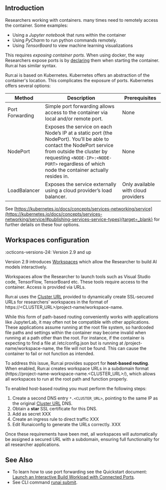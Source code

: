 ## Introduction

Researchers working with containers. many times need to remotely access the container. Some examples:

*   Using a _Jupyter_ _notebook_ that runs within the container
*   Using _PyCharm_ to run python commands remotely.
*   Using _TensorBoard_ to view machine learning visualizations

This requires _exposing container ports_. When using docker, the way Researchers expose ports is by <a href="https://docs.docker.com/engine/reference/commandline/run/" target="_self">declaring</a> them when starting the container. Run:ai has similar syntax.

Run:ai is based on Kubernetes. Kubernetes offers an abstraction of the container's location. This complicates the exposure of ports. Kubernetes offers several options:

| Method | Description | Prerequisites |
|--------|-------------|---------------|
| Port Forwarding | Simple port forwarding allows access to the container via local and/or remote port. | None |
| NodePort | Exposes the service on each Node’s IP at a static port (the NodePort). You’ll be able to contact the NodePort service from outside the cluster by requesting `<NODE-IP>:<NODE-PORT>` regardless of which node the container actually resides in. | None |  
| LoadBalancer | Exposes the service externally using a cloud provider’s load balancer. | Only available with cloud providers | 


See [https://kubernetes.io/docs/concepts/services-networking/service](https://kubernetes.io/docs/concepts/services-networking/service/#publishing-services-service-types){target=_blank} for further details on these four options.



## Workspaces configuration

:octicons-versions-24: Version 2.9 and up 

Version 2.9 introduces [Workspaces](../../../Researcher/user-interface/workspaces/overview.md) which allow the Researcher to  build AI models interactively. 

Workspaces allow the Researcher to launch tools such as Visual Studio code, TensorFlow, TensorBoard etc. These tools require access to the container. Access is provided via URLs. 

Run:ai uses the [Cluster URL](../cluster-setup/cluster-prerequisites.md#cluster-url) provided to dynamically create SSL-secured URLs for researchers’ workspaces in the format of https://<CLUSTER_URL>/project-name/workspace-name.

While this form of path-based routing conveniently works with applications like JupyterLab, it may often not be compatible with other applications. These applications assume running at the root file system, so hardcoded file paths and settings within the container may become invalid when running at a path other than the root. For instance, if the container is expecting to find a file at /etc/config.json but is running at /project-name/workspace-name, the file will not be found. This can cause the container to fail or not function as intended.

To address this issue, Run:ai provides support for __host-based routing__. When enabled, Run:ai creates workspace URLs in a subdomain format (https://project-name-workspace-name.<CLUSTER_URL>/), which allows all workspaces to run at the root path and function properly. 

To enabled host-based routing you must perform the following steps:

1. Create a second DNS entry  `*.<CLUSTER_URL>`, pointing to the same IP as the original [Cluster URL](../cluster-setup/cluster-prerequisites.md#domain-name) DNS.
2. Obtain a __star__ SSL certificate  for this DNS.
3. Add as secret XXX
4. Create an ingress rule to direct traffic XXX 
5. Edit Runaiconfig to generate the URLs correctly. XXX

Once these requirements have been met, all workspaces will automatically be assigned a secured URL with a subdomain, ensuring full functionality for all researcher applications.

## See Also

* To learn how to use port forwarding see the Quickstart document:  [Launch an Interactive Build Workload with Connected Ports](../../../Researcher/Walkthroughs/walkthrough-build-ports.md).
* See CLI command [runai submit](../../../Researcher/cli-reference/runai-submit.md).
